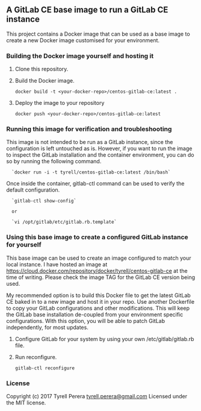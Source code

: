## A GitLab CE base image to run a GitLab CE instance

This project contains a Docker image that can be used as a base image to create a new Docker image customised for your environment.


### Building the Docker image yourself and hosting it

  1. Clone this repository.
  2. Build the Docker image.

     `docker build -t <your-docker-repo>/centos-gitlab-ce:latest .`

  3. Deploy the image to your repository

      `docker push <your-docker-repo>/centos-gitlab-ce:latest`


### Running this image for verification and troubleshooting

This image is not intended to be run as a GitLab instance, since the configuration is left untouched as is. However, if you want to run the image to inspect the GitLab installation and the container environment, you can do so by running the following command.

      `docker run -i -t tyrell/centos-gitlab-ce:latest /bin/bash`

Once inside the container, gitlab-ctl command can be used to verify the default configuration.

      `gitlab-ctl show-config`

      or

      `vi /opt/gitlab/etc/gitlab.rb.template`


### Using this base image to create a configured GitLab instance for yourself

This base image can be used to create an image configured to match your local instance. I have hosted an image at https://cloud.docker.com/repository/docker/tyrell/centos-gitlab-ce at the time of writing. Please check the image TAG for the GitLab CE version being used.

My recommended option is to build this Docker file to get the latest GitLab CE baked in to a new image and host it in your repo. Use another Dockerfile to copy your GitLab configurations and other modifications. This will keep the GitLab base installation de-coupled from your environment specific configurations. With this option, you will be able to patch GitLab independently, for most updates.

  1. Configure GitLab for your system by using your own /etc/gitlab/gitlab.rb file.
  2. Run reconfigure.

      `gitlab-ctl reconfigure`    


### License
Copyright (c) 2017 Tyrell Perera <tyrell.perera@gmail.com>
Licensed under the MIT license.
